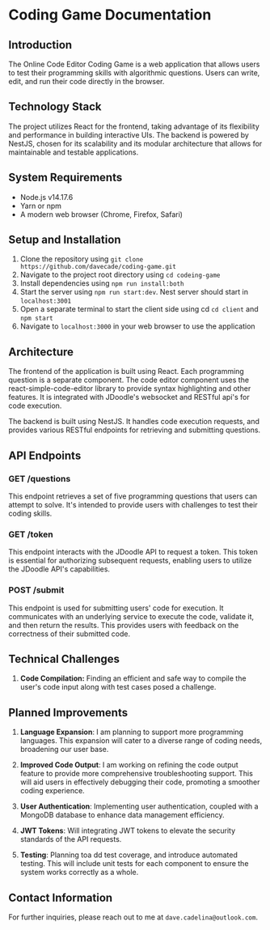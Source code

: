 # Coding Game Documentation

## Introduction

The Online Code Editor Coding Game is a web application that allows users to test their programming skills with algorithmic questions. Users can write, edit, and run their code directly in the browser.

## Technology Stack

The project utilizes React for the frontend, taking advantage of its flexibility and performance in building interactive UIs. The backend is powered by NestJS, chosen for its scalability and its modular architecture that allows for maintainable and testable applications.

## System Requirements

- Node.js v14.17.6
- Yarn or npm
- A modern web browser (Chrome, Firefox, Safari)

## Setup and Installation

1. Clone the repository using `git clone https://github.com/davecade/coding-game.git`
2. Navigate to the project root directory using `cd codeing-game`
3. Install dependencies using `npm run install:both`
4. Start the server using `npm run start:dev`. Nest server should start in `localhost:3001`
5. Open a separate terminal to start the client side using cd `cd client` and `npm start`
6. Navigate to `localhost:3000` in your web browser to use the application

## Architecture

The frontend of the application is built using React. Each programming question is a separate component. The code editor component uses the react-simple-code-editor library to provide syntax highlighting and other features. It is integrated with JDoodle's websocket and RESTful api's for code execution.

The backend is built using NestJS. It handles code execution requests, and provides various RESTful endpoints for retrieving and submitting questions.

## API Endpoints

### GET /questions

This endpoint retrieves a set of five programming questions that users can attempt to solve. It's intended to provide users with challenges to test their coding skills.

### GET /token

This endpoint interacts with the JDoodle API to request a token. This token is essential for authorizing subsequent requests, enabling users to utilize the JDoodle API's capabilities.

### POST /submit

This endpoint is used for submitting users' code for execution. It communicates with an underlying service to execute the code, validate it, and then return the results. This provides users with feedback on the correctness of their submitted code.

## Technical Challenges
1. **Code Compilation:** Finding an efficient and safe way to compile the user's code input along with test cases posed a challenge.


## Planned Improvements
1. **Language Expansion**: I am planning to support more programming languages. This expansion will cater to a diverse range of coding needs, broadening our user base.

2. **Improved Code Output**: I am working on refining the code output feature to provide more comprehensive troubleshooting support. This will aid users in effectively debugging their code, promoting a smoother coding experience.

3. **User Authentication**: Implementing user authentication, coupled with a MongoDB database to enhance data management efficiency.

4. **JWT Tokens**: Will integrating JWT tokens to elevate the security standards of the API requests.

5. **Testing**: Planning toa dd test coverage, and introduce automated testing. This will include unit tests for each component to ensure the system works correctly as a whole. 

## Contact Information
For further inquiries, please reach out to me at `dave.cadelina@outlook.com`.
```
